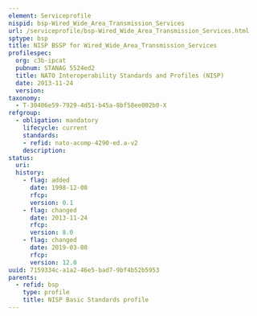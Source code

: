 ```yaml
---
element: Serviceprofile
nispid: bsp-Wired_Wide_Area_Transmission_Services
url: /serviceprofile/bsp-Wired_Wide_Area_Transmission_Services.html
sptype: bsp
title: NISP BSSP for Wired_Wide_Area_Transmission_Services
profilespec:
  org: c3b-ipcat
  pubnum: STANAG 5524ed2
  title: NATO Interoperability Standards and Profiles (NISP)
  date: 2013-11-24
  version: 
taxonomy:
  - T-30406e59-7929-4d51-b45a-8bf58ee002b0-X
refgroup:
  - obligation: mandatory
    lifecycle: current
    standards: 
    - refid: nato-acomp-4290-ed.a-v2
    description: 
status:
  uri: 
  history: 
    - flag: added
      date: 1998-12-08
      rfcp: 
      version: 0.1
    - flag: changed
      date: 2013-11-24
      rfcp: 
      version: 8.0
    - flag: changed
      date: 2019-03-08
      rfcp: 
      version: 12.0
uuid: 7159334c-a1a2-46e5-bad7-9bf4b52b5953
parents:
  - refid: bsp
    type: profile
    title: NISP Basic Standards profile
---
```

